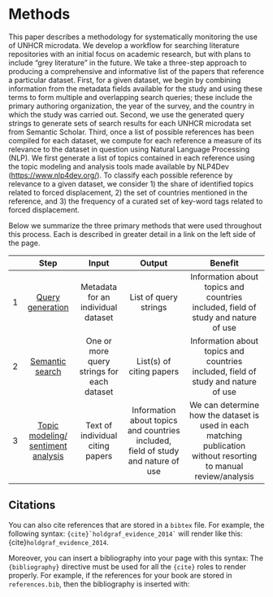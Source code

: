 # Methods

This paper describes a methodology for systematically monitoring the use of UNHCR microdata. We develop a workflow for searching literature repositories with an initial focus on academic research, but with plans to include “grey literature” in the future. We take a three-step approach to producing a comprehensive and informative list of the papers that reference a particular dataset. First, for a given dataset, we begin by combining information from the metadata fields available for the study and using these terms to form multiple and overlapping search queries; these include the primary authoring organization, the year of the survey, and the country in which the study was carried out. Second, we use the generated query strings to generate sets of search results for each UNHCR microdata set from Semantic Scholar.
Third, once a list of possible references has been compiled for each dataset, we compute for each reference a measure of its relevance to the dataset in question using Natural Language Processing (NLP). We first generate a list of topics contained in each reference using the topic modeling and analysis tools made available by NLP4Dev (https://www.nlp4dev.org/). To classify each possible reference by relevance to a given dataset, we consider 1) the share of identified topics related to forced displacement, 2) the set of countries mentioned in the reference, and 3) the frequency of a curated set of key-word tags related to forced displacement. 



Below we summarize the three primary methods that were used throughout this process. Each is described in greater detail in a link on the left side of the page.

|  	| **Step** 	| **Input** 	| **Output** 	| **Benefit** 	|
|---	|:---:	|:---:	|:---:	|:---:	|
| 1 	| [Query generation](methods/query-generation.md) 	| Metadata for an individual dataset 	| List of query strings 	| Information about topics and countries included, field of study and nature of use 	|
| 2 	| [Semantic search](methods/semantic-search.md) 	| One or more query strings for each dataset 	| List(s) of citing papers 	| Information about topics and countries included, field of study and nature of use 	|
| 3 	| [Topic modeling/ sentiment analysis](methods/topic-modeling-and-sentiment-analysis.md) 	| Text of individual citing papers 	| Information about topics and countries included, field of study and nature of use 	| We can determine how the dataset is used in each matching publication without resorting to manual review/analysis 	|

## Citations

You can also cite references that are stored in a `bibtex` file. For example,
the following syntax: `` {cite}`holdgraf_evidence_2014` `` will render like
this: {cite}`holdgraf_evidence_2014`.

Moreover, you can insert a bibliography into your page with this syntax:
The `{bibliography}` directive must be used for all the `{cite}` roles to
render properly.
For example, if the references for your book are stored in `references.bib`,
then the bibliography is inserted with:

```{bibliography}
```